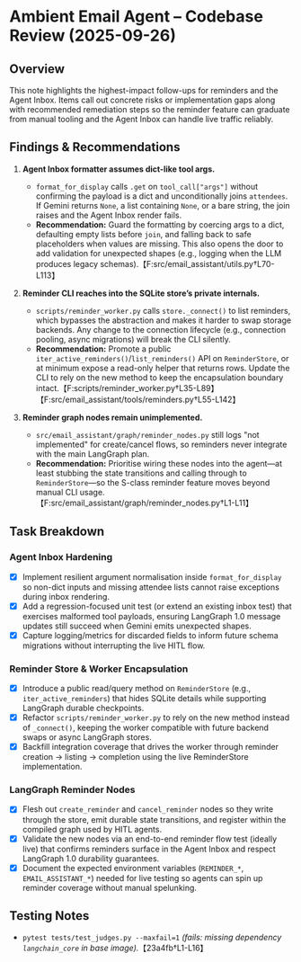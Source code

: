# Ambient Email Agent – Codebase Review (2025-09-26)

## Overview
This note highlights the highest-impact follow-ups for reminders and the Agent Inbox. Items call out concrete risks or implementation gaps along with recommended remediation steps so the reminder feature can graduate from manual tooling and the Agent Inbox can handle live traffic reliably.

## Findings & Recommendations
1. **Agent Inbox formatter assumes dict-like tool args.**
   * `format_for_display` calls `.get` on `tool_call["args"]` without confirming the payload is a dict and unconditionally joins `attendees`. If Gemini returns `None`, a list containing `None`, or a bare string, the join raises and the Agent Inbox render fails.
   * **Recommendation:** Guard the formatting by coercing args to a dict, defaulting empty lists before `join`, and falling back to safe placeholders when values are missing. This also opens the door to add validation for unexpected shapes (e.g., logging when the LLM produces legacy schemas).【F:src/email_assistant/utils.py†L70-L113】

2. **Reminder CLI reaches into the SQLite store’s private internals.**
   * `scripts/reminder_worker.py` calls `store._connect()` to list reminders, which bypasses the abstraction and makes it harder to swap storage backends. Any change to the connection lifecycle (e.g., connection pooling, async migrations) will break the CLI silently.
   * **Recommendation:** Promote a public `iter_active_reminders()`/`list_reminders()` API on `ReminderStore`, or at minimum expose a read-only helper that returns rows. Update the CLI to rely on the new method to keep the encapsulation boundary intact.【F:scripts/reminder_worker.py†L35-L89】【F:src/email_assistant/tools/reminders.py†L55-L142】

3. **Reminder graph nodes remain unimplemented.**
   * `src/email_assistant/graph/reminder_nodes.py` still logs "not implemented" for create/cancel flows, so reminders never integrate with the main LangGraph plan.
   * **Recommendation:** Prioritise wiring these nodes into the agent—at least stubbing the state transitions and calling through to `ReminderStore`—so the S-class reminder feature moves beyond manual CLI usage.【F:src/email_assistant/graph/reminder_nodes.py†L1-L11】

## Task Breakdown
### Agent Inbox Hardening
- [x] Implement resilient argument normalisation inside `format_for_display` so non-dict inputs and missing attendee lists cannot raise exceptions during inbox rendering.
- [x] Add a regression-focused unit test (or extend an existing inbox test) that exercises malformed tool payloads, ensuring LangGraph 1.0 message updates still succeed when Gemini emits unexpected shapes.
- [x] Capture logging/metrics for discarded fields to inform future schema migrations without interrupting the live HITL flow.

### Reminder Store & Worker Encapsulation
- [x] Introduce a public read/query method on `ReminderStore` (e.g., `iter_active_reminders`) that hides SQLite details while supporting LangGraph durable checkpoints.
- [x] Refactor `scripts/reminder_worker.py` to rely on the new method instead of `_connect()`, keeping the worker compatible with future backend swaps or async LangGraph stores.
- [x] Backfill integration coverage that drives the worker through reminder creation → listing → completion using the live ReminderStore implementation.

### LangGraph Reminder Nodes
- [x] Flesh out `create_reminder` and `cancel_reminder` nodes so they write through the store, emit durable state transitions, and register within the compiled graph used by HITL agents.
- [x] Validate the new nodes via an end-to-end reminder flow test (ideally live) that confirms reminders surface in the Agent Inbox and respect LangGraph 1.0 durability guarantees.
- [x] Document the expected environment variables (`REMINDER_*`, `EMAIL_ASSISTANT_*`) needed for live testing so agents can spin up reminder coverage without manual spelunking.

## Testing Notes
- `pytest tests/test_judges.py --maxfail=1` *(fails: missing dependency `langchain_core` in base image).*【23a4fb†L1-L16】
